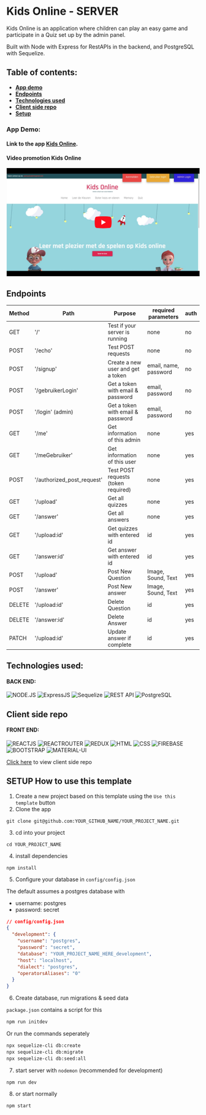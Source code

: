 # Kids Online - SERVER

Kids Online is an application where children can play an easy game and participate in a Quiz set up by the admin panel.

Built with Node with Express for RestAPIs in the backend, and PostgreSQL with Sequelize.

## Table of contents:

- **[App demo](#app-demo)**
- **[Endpoints](#endpoints)**
- **[Technologies used](#Technologies-used)**
- **[Client side repo](#client-side-repo)**
- **[Setup](#setup-how-to-use-this-template)**

### App Demo:

#### Link to the app [Kids Online](https://kids-online.netlify.app/).

#### Video promotion Kids Online

[![Kids Online](/YoutubeAfbeelding.png)](https://www.youtube.com/watch?v=TVZDm3VbKPM&feature=youtu.be "YouTube promotion Kids Online")

## Endpoints

| Method | Path                       | Purpose                             | required parameters   | auth |
| ------ | -------------------------- | ----------------------------------- | --------------------- | ---- |
| GET    | '/'                        | Test if your server is running      | none                  | no   |
| POST   | '/echo'                    | Test POST requests                  | none                  | no   |
| POST   | '/signup'                  | Create a new user and get a token   | email, name, password | no   |
| POST   | '/gebruikerLogin'          | Get a token with email & password   | email, password       | no   |
| POST   | '/login' (admin)           | Get a token with email & password   | email, password       | no   |
| GET    | '/me'                      | Get information of this admin       | none                  | yes  |
| GET    | '/meGebruiker'             | Get information of this user        | none                  | yes  |
| POST   | '/authorized_post_request' | Test POST requests (token required) | none                  | yes  |
| GET    | '/upload'                  | Get all quizzes                     | none                  | yes  |
| GET    | '/answer'                  | Get all answers                     | none                  | yes  |
| GET    | '/upload:id'               | Get quizzes with entered id         | id                    | yes  |
| GET    | '/answer:id'               | Get answer with entered id          | id                    | yes  |
| POST   | '/upload'                  | Post New Question                   | Image, Sound, Text    | yes  |
| POST   | '/answer'                  | Post New answer                     | Image, Sound, Text    | yes  |
| DELETE | '/upload:id'               | Delete Question                     | id                    | yes  |
| DELETE | '/answer:id'               | Delete Answer                       | id                    | yes  |
| PATCH  | '/upload:id'               | Update answer if complete           | id                    | yes  |

## Technologies used:

#### BACK END:

![NODE.JS](https://img.shields.io/badge/-NODE.JS-%23fff?logo=node.js)
![ExpressJS](https://img.shields.io/badge/-EXPRESSJS-%23000?)
![Sequelize](https://img.shields.io/badge/-Sequelize-%231572B6?)
![REST API](https://img.shields.io/badge/-REST_API-%23000)
![PostgreSQL](https://img.shields.io/badge/-POSTGRESQL-%23336791?logo=POSTGRESQL)

## Client side repo

#### FRONT END:

![REACTJS](https://img.shields.io/badge/-ReactJS-%23000?logo=react)
![REACTROUTER](https://img.shields.io/badge/-REACTROUTER-%23fff?logo=REACT%20ROUTER)
![REDUX](https://img.shields.io/badge/-Redux-%23764ABC?logo=redux)
![HTML](https://img.shields.io/badge/-HTML5-%23fff?logo=html5)
![CSS](https://img.shields.io/badge/-CSS3-%231572B6?logo=css3)
![FIREBASE](https://img.shields.io/badge/-FIREBASE-%23000?logo=firebase)
![BOOTSTRAP](https://img.shields.io/badge/-BOOTSTRAP-%23563D7C?logo=bootstrap)
![MATERIAL-UI](https://img.shields.io/badge/-MATERIALUI-%230081CB?logo=MATERIAL-UI)

[Click here](https://github.com/chasin87/Kids_Online) to view client side repo

## SETUP How to use this template

1. Create a new project based on this template using the `Use this template` button
2. Clone the app

```
git clone git@github.com:YOUR_GITHUB_NAME/YOUR_PROJECT_NAME.git
```

3. cd into your project

```
cd YOUR_PROJECT_NAME
```

4. install dependencies

```
npm install
```

5. Configure your database in `config/config.json`

The default assumes a postgres database with

- username: postgres
- password: secret

```json
// config/config.json
{
  "development": {
    "username": "postgres",
    "password": "secret",
    "database": "YOUR_PROJECT_NAME_HERE_development",
    "host": "localhost",
    "dialect": "postgres",
    "operatorsAliases": "0"
  }
}
```

6. Create database, run migrations & seed data

`package.json` contains a script for this

```bash
npm run initdev
```

Or run the commands seperately

```bash
npx sequelize-cli db:create
npx sequelize-cli db:migrate
npx sequelize-cli db:seed:all
```

7. start server with `nodemon` (recommended for development)

```
npm run dev
```

8. or start normally

```
npm start
```
